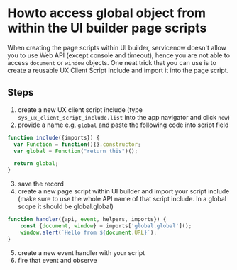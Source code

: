 # Howto access global object from within the UI builder page scripts
When creating the page scripts within UI builder, servicenow doesn't allow you to use Web API (except console and timeout), hence you are not able to access `document` or `window` objects.
One neat trick that you can use is to create a reusable UX Client Script Include and import it into the page script.

## Steps
1. create a new UX client script include (type `sys_ux_client_script_include.list` into the app navigator and click `new`)
2. provide a name e.g. `global` and paste the following code into script field
```javascript
function include({imports}) { 
  var Function = function(){}.constructor;
  var global = Function("return this")();

  return global;
}
```
3. save the record
4. create a new page script within UI builder and import your script include (make sure to use the whole API name of that script include. In a global scope it should be global.global) 
```javascript
function handler({api, event, helpers, imports}) {
    const {document, window} = imports['global.global']();
    window.alert(`Hello from ${document.URL}`);    
}
```
5. create a new event handler with your script
6. fire that event and observe

